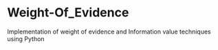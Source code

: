 # Weight-Of_Evidence
Implementation of weight of evidence and Information value techniques using Python
